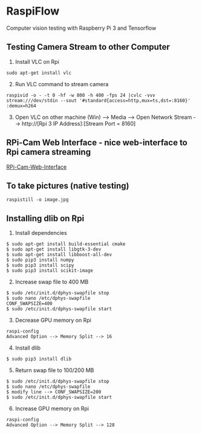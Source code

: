# RaspiFlow
Computer vision testing with Raspberry Pi 3 and Tensorflow

## Testing Camera Stream to other Computer

1. Install VLC on Rpi

```
sudo apt-get install vlc
```

2. Run VLC command to stream camera

```
raspivid -o - -t 0 -hf -w 800 -h 400 -fps 24 |cvlc -vvv stream:///dev/stdin --sout '#standard{access=http,mux=ts,dst=:8160}' :demux=h264
```

3. Open VLC on other machine (Win) --> Media --> Open Network Stream --> http://[Rpi 3 IP Address]:[Stream Port = 8160]

## RPi-Cam Web Interface - nice web-interface to Rpi camera streaming

[RPi-Cam-Web-Interface](http://elinux.org/RPi-Cam-Web-Interface)

## To take pictures (native testing)
```
raspistill -o image.jpg
```


## Installing dlib on Rpi

1. Install dependencies

```
$ sudo apt-get install build-essential cmake
$ sudo apt-get install libgtk-3-dev
$ sudo apt-get install libboost-all-dev
$ sudo pip3 install numpy
$ sudo pip3 install scipy
$ sudo pip3 install scikit-image

```
2. Increase swap file to 400 MB
```
$ sudo /etc/init.d/dphys-swapfile stop
$ sudo nano /etc/dphys-swapfile
CONF_SWAPSIZE=400
$ sudo /etc/init.d/dphys-swapfile start
```
3. Decrease GPU memory on Rpi
```
raspi-config
Advanced Option --> Memory Split --> 16
```

4. Install dlib
```
$ sudo pip3 install dlib
```

5. Return swap file to 100/200 MB
```
$ sudo /etc/init.d/dphys-swapfile stop
$ sudo nano /etc/dphys-swapfile
$ modify line --> CONF_SWAPSIZE=200
$ sudo /etc/init.d/dphys-swapfile start
```

6. Increase GPU memory on Rpi
```
raspi-config
Advanced Option --> Memory Split --> 128
```
